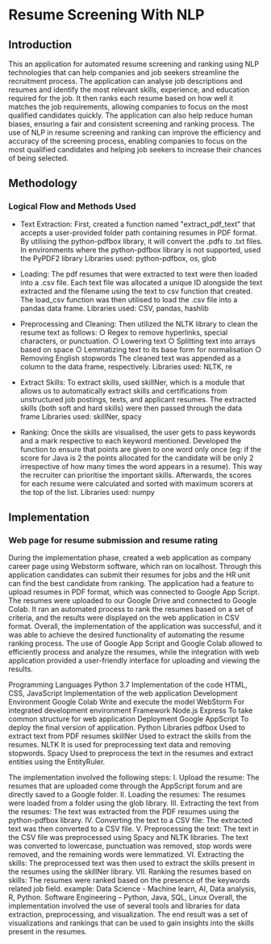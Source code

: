 # Resume Screening With NLP
## Introduction
This an application for automated resume screening and ranking using NLP technologies that can help companies and job seekers streamline the recruitment process. The application can analyse job descriptions and resumes and identify the most relevant skills, experience, and education required for the job. It then ranks each resume based on how well it matches the job requirements, allowing companies to focus on the most qualified candidates quickly.  The application can also help reduce human biases, ensuring a fair and consistent screening and ranking process. The use of NLP in resume screening and ranking can improve the efficiency and accuracy of the screening process, enabling companies to focus on the most qualified candidates and helping job seekers to increase their chances of being selected.

## Methodology
### Logical Flow and Methods Used 

- Text Extraction:
First, created a function named "extract_pdf_text" that accepts a user-provided folder path
containing resumes in PDF format. By utilising the python-pdfbox library, it will convert the
.pdfs to .txt files. In environments where the python-pdfbox library is not supported, used the
PyPDF2 library
Libraries used: python-pdfbox, os, glob

- Loading:
The pdf resumes that were extracted to text were then loaded into a .csv file. Each text file was
allocated a unique ID alongside the text extracted and the filename using the text to csv function
that created. The load_csv function was then utilised to load the .csv file into a pandas data frame.
Libraries used: CSV, pandas, hashlib

- Preprocessing and Cleaning:
Then utilized the NLTK library to clean the resume text as follows:
○ Regex to remove hyperlinks, special characters, or punctuation.
○ Lowering text
○ Splitting text into arrays based on space
○ Lemmatizing text to its base form for normalisation
○ Removing English stopwords
The cleaned text was appended as a column to the data frame, respectively.
Libraries used: NLTK, re

- Extract Skills:
To extract skills, used skillNer, which is a module that allows us to automatically extract
skills and certifications from unstructured job postings, texts, and applicant resumes. The
extracted skills (both soft and hard skills) were then passed through the data frame
Libraries used: skillNer, spacy

- Ranking:
Once the skills are visualised, the user gets to pass keywords and a mark respective to each
keyword mentioned. Developed the function to ensure that points are given to one word only
once (eg: if the score for Java is 2 the points allocated for the candidate will be only 2
irrespective of how many times the word appears in a resume). This way the recruiter can
prioritise the important skills. Afterwards, the scores for each resume were calculated and sorted
with maximum scorers at the top of the list.
Libraries used: numpy

## Implementation
### Web page for resume submission and resume rating
During the implementation phase, created a web application as company career page using Webstorm software, which ran on localhost. Through this application candidates can submit their resumes for jobs and the HR unit can find the best candidate from ranking. The application had a feature to upload resumes in PDF format, which was connected to Google App Script. The resumes were uploaded to our Google Drive and connected to Google Colab.
It ran an automated process to rank the resumes based on a set of criteria, and the results were displayed on the web application in CSV format.
Overall, the implementation of the application was successful, and it was able to achieve the desired functionality of automating the resume ranking process. The use of Google App Script and Google Colab allowed to efficiently process and analyze the resumes, while the integration with web application provided a user-friendly interface for uploading and viewing the results.

Programming Languages 	Python 3.7	Implementation of the code
	HTML, CSS, JavaScript	Implementation of the web application
Development Environment	Google Colab	Write and execute the model
	WebStorm	For integrated development environment 
Framework	Node.js Express	To take common structure for web application
Deployment	Google AppScript	To deploy the final version of application.
Python Libraries 	pdfbox	Used to extract text from PDF resumes
	skillNer	Used to extract the skills from the resumes.
	NLTK	It is used for preprocessing text data and removing stopwords.
	Spacy	Used to preprocess the text in the resumes and extract entities using the EntityRuler.


The implementation involved the following steps:
I.	Upload the resume: The resumes that are uploaded come through the AppScript forum and are directly saved to a Google folder.
II.	Loading the resumes: The resumes were loaded from a folder using the glob library.
III.	Extracting the text from the resumes: The text was extracted from the PDF resumes using the python-pdfbox library.
IV.	Converting the text to a CSV file: The extracted text was then converted to a CSV file.
V.	Preprocessing the text: The text in the CSV file was preprocessed using Spacy and NLTK libraries. The text was converted to lowercase, punctuation was removed, stop words were removed, and the remaining words were lemmatized.
VI.	Extracting the skills: The preprocessed text was then used to extract the skills present in the resumes using the skillNer library.
VII.	Ranking the resumes based on skills: The resumes were ranked based on the presence of the keywords related job field.
example:
	Data Science - Machine learn, AI,  Data analysis,  R,  Python.
	Software Engineering – Python, Java, SQL, Linux
Overall, the implementation involved the use of several tools and libraries for data extraction, preprocessing, and visualization. The end result was a set of visualizations and rankings that can be used to gain insights into the skills present in the resumes.


